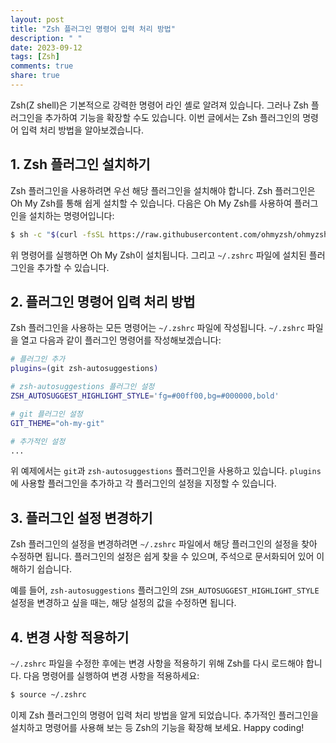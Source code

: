```yaml
---
layout: post
title: "Zsh 플러그인 명령어 입력 처리 방법"
description: " "
date: 2023-09-12
tags: [Zsh]
comments: true
share: true
---
```


Zsh(Z shell)은 기본적으로 강력한 명령어 라인 셸로 알려져 있습니다. 그러나 Zsh 플러그인을 추가하여 기능을 확장할 수도 있습니다. 이번 글에서는 Zsh 플러그인의 명령어 입력 처리 방법을 알아보겠습니다.

## 1. Zsh 플러그인 설치하기

Zsh 플러그인을 사용하려면 우선 해당 플러그인을 설치해야 합니다. Zsh 플러그인은 Oh My Zsh를 통해 쉽게 설치할 수 있습니다. 다음은 Oh My Zsh를 사용하여 플러그인을 설치하는 명령어입니다:

```zsh
$ sh -c "$(curl -fsSL https://raw.githubusercontent.com/ohmyzsh/ohmyzsh/master/tools/install.sh)"
```

위 명령어를 실행하면 Oh My Zsh이 설치됩니다. 그리고 `~/.zshrc` 파일에 설치된 플러그인을 추가할 수 있습니다.

## 2. 플러그인 명령어 입력 처리 방법

Zsh 플러그인을 사용하는 모든 명령어는 `~/.zshrc` 파일에 작성됩니다. `~/.zshrc` 파일을 열고 다음과 같이 플러그인 명령어를 작성해보겠습니다:

```zsh
# 플러그인 추가
plugins=(git zsh-autosuggestions)

# zsh-autosuggestions 플러그인 설정
ZSH_AUTOSUGGEST_HIGHLIGHT_STYLE='fg=#00ff00,bg=#000000,bold'

# git 플러그인 설정
GIT_THEME="oh-my-git"

# 추가적인 설정
...
```

위 예제에서는 `git`과 `zsh-autosuggestions` 플러그인을 사용하고 있습니다. `plugins`에 사용할 플러그인을 추가하고 각 플러그인의 설정을 지정할 수 있습니다.

## 3. 플러그인 설정 변경하기

Zsh 플러그인의 설정을 변경하려면 `~/.zshrc` 파일에서 해당 플러그인의 설정을 찾아 수정하면 됩니다. 플러그인의 설정은 쉽게 찾을 수 있으며, 주석으로 문서화되어 있어 이해하기 쉽습니다.

예를 들어, `zsh-autosuggestions` 플러그인의 `ZSH_AUTOSUGGEST_HIGHLIGHT_STYLE` 설정을 변경하고 싶을 때는, 해당 설정의 값을 수정하면 됩니다.

## 4. 변경 사항 적용하기

`~/.zshrc` 파일을 수정한 후에는 변경 사항을 적용하기 위해 Zsh를 다시 로드해야 합니다. 다음 명령어를 실행하여 변경 사항을 적용하세요:

```zsh
$ source ~/.zshrc
```

이제 Zsh 플러그인의 명령어 입력 처리 방법을 알게 되었습니다. 추가적인 플러그인을 설치하고 명령어를 사용해 보는 등 Zsh의 기능을 확장해 보세요. Happy coding!